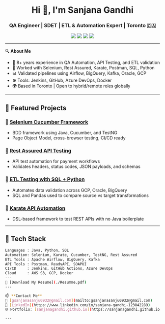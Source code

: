 <h1 align="center">Hi 👋, I'm Sanjana Gandhi</h1>
<h3 align="center">QA Engineer | SDET | ETL & Automation Expert | Toronto 🇨🇦</h3>

<p align="center">
  <img src="https://img.shields.io/badge/Selenium-43B02A?style=for-the-badge&logo=selenium&logoColor=white"/>
  <img src="https://img.shields.io/badge/Postman-FF6C37?style=for-the-badge&logo=postman&logoColor=white"/>
  <img src="https://img.shields.io/badge/GCP-4285F4?style=for-the-badge&logo=googlecloud&logoColor=white"/>
  <img src="https://img.shields.io/badge/ETL-Data-blueviolet?style=for-the-badge"/>
</p>

---

🔍 **About Me**

- 💼 8+ years experience in QA Automation, API Testing, and ETL validation  
- 🧪 Worked with Selenium, Rest Assured, Karate, Postman, SQL, Python  
- 📊 Validated pipelines using Airflow, BigQuery, Kafka, Oracle, GCP  
- ⚙️ Tools: Jenkins, GitHub, Azure DevOps, Docker  
- 🌍 Based in Toronto | Open to hybrid/remote roles globally  

---

## 🚀 Featured Projects

### 🧪 [Selenium Cucumber Framework](https://github.com/sanjanagandhi/selenium-cucumber-framework)
- BDD framework using Java, Cucumber, and TestNG
- Page Object Model, cross-browser testing, CI/CD ready

### 📡 [Rest Assured API Testing](https://github.com/sanjanagandhi/rest-assured-api-framework)
- API test automation for payment workflows
- Validates headers, status codes, JSON payloads, and schemas

### 🧠 [ETL Testing with SQL + Python](https://github.com/sanjanagandhi/etl-testing-sql-python)
- Automates data validation across GCP, Oracle, BigQuery
- SQL and Pandas used to compare source vs target transformations

### 🥋 [Karate API Automation](https://github.com/sanjanagandhi/karate-api-testing)
- DSL-based framework to test REST APIs with no Java boilerplate

---


## 🧰 Tech Stack
```bash
Languages : Java, Python, SQL
Automation: Selenium, Karate, Cucumber, TestNG, Rest Assured
ETL Tools : Apache Airflow, BigQuery, Kafka
API Tools : Postman, ReadyAPI, SOAPUI
CI/CD     : Jenkins, GitHub Actions, Azure DevOps
Cloud     : AWS S3, GCP, Docker
---
📄 [Download My Resume](./Resumme.pdf)
---

📫 **Contact Me**  
📧 [gsanjanasanju0932@gmail.com](mailto:gsanjanasanju0932@gmail.com)  
💼 [LinkedIn](https://www.linkedin.com/in/sanjana-gandhi-123842289)  
🌐 Portfolio: [sanjanagandhi.github.io](https://sanjanagandhi.github.io)

---

